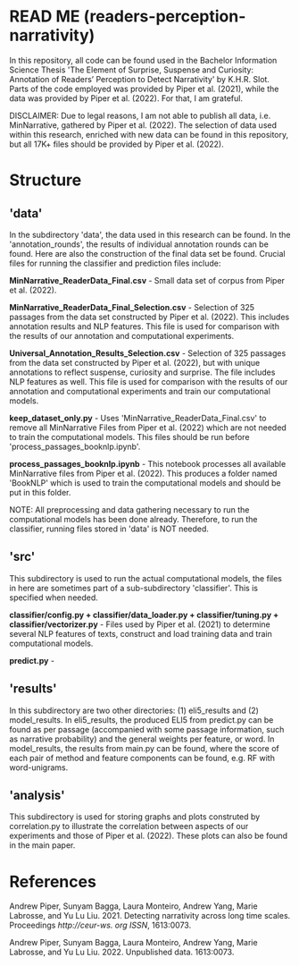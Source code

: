 # READ ME (readers-perception-narrativity)
In this repository, all code can be found used in the Bachelor Information Science Thesis 'The Element of Surprise, Suspense and Curiosity: Annotation of Readers’ Perception to Detect Narrativity' by K.H.R. Slot. Parts of the code employed was provided by Piper et al. (2021), while the data was provided by Piper et al. (2022). For that, I am grateful.

DISCLAIMER: Due to legal reasons, I am not able to publish all data, i.e. MinNarrative, gathered by Piper et al. (2022). The selection of data used within this research, enriched with new data can be found in this repository, but all 17K+ files should be provided by Piper et al. (2022).


# Structure
## 'data'
In the subdirectory 'data', the data used in this research can be found. In the 'annotation_rounds', the results of individual annotation rounds can be found. Here are also the construction of the final data set be found. Crucial files for running the classifier and prediction files include:

**MinNarrative_ReaderData_Final.csv** - Small data set of corpus from Piper et al. (2022).

**MinNarrative_ReaderData_Final_Selection.csv** - Selection of 325 passages from the data set constructed by Piper et al. (2022). This includes annotation results and NLP features. This file is used for comparison with the results of our annotation and computational experiments.

**Universal_Annotation_Results_Selection.csv** - Selection of 325 passages from the data set constructed by Piper et al. (2022), but with unique annotations to reflect suspense, curiosity and surprise. The file includes NLP features as well. This file is used for comparison with the results of our annotation and computational experiments and train our computational models.

**keep_dataset_only.py** - Uses 'MinNarrative_ReaderData_Final.csv' to remove all MinNarrative Files from Piper et al. (2022) which are not needed to train the computational models. This files should be run before 'process_passages_booknlp.ipynb'.

**process_passages_booknlp.ipynb** - This notebook processes all available MinNarrative files from Piper et al. (2022). This produces a folder named 'BookNLP' which is used to train the computational models and should be put in this folder.

NOTE: All preprocessing and data gathering necessary to run the computational models has been done already. Therefore, to run the classifier, running files stored in 'data' is NOT needed.


## 'src'
This subdirectory is used to run the actual computational models, the files in here are sometimes part of a sub-subdirectory 'classifier'. This is specified when needed.

**classifier/config.py + classifier/data_loader.py + classifier/tuning.py + classifier/vectorizer.py** - Files used by Piper et al. (2021) to determine several NLP features of texts, construct and load training data and train computational models.

**predict.py** - 

## 'results'
In this subdirectory are two other directories: (1) eli5_results and (2) model_results. In eli5_results, the produced ELI5 from predict.py can be found as per passage (accompanied with some passage information, such as narrative probability) and the general weights per feature, or word. In model_results, the results from main.py can be found, where the score of each pair of method and feature components can be found, e.g. RF with word-unigrams.

## 'analysis'
This subdirectory is used for storing graphs and plots construted by correlation.py to illustrate the correlation between aspects of our experiments and those of Piper et al. (2022). These plots can also be found in the main paper.

# References
Andrew Piper, Sunyam Bagga, Laura Monteiro, Andrew Yang, Marie Labrosse, and Yu Lu Liu. 2021. Detecting narrativity across long time scales. Proceedings *http://ceur-ws. org ISSN*, 1613:0073.

Andrew Piper, Sunyam Bagga, Laura Monteiro, Andrew Yang, Marie Labrosse, and Yu Lu Liu. 2022. Unpublished data. 1613:0073.
